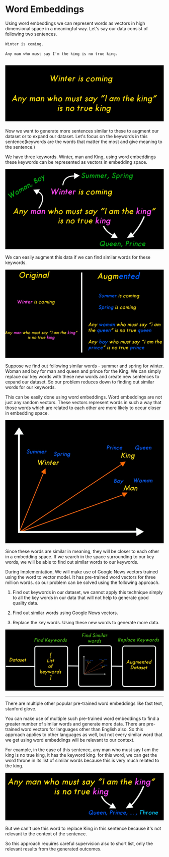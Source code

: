 # Word Embeddings

Using word embeddings we can represent words as vectors in high dimensional space in a meaningful way. Let's say our data consist of following two sentences.

`Winter is coming.`

`Any man who must say I'm the king is no true king.`

![WE1](https://github.com/aryashah2k/NLP-Data-Augmentation/blob/main/Word%20Embeddings/assets/WE1.png)
------------------------------------------------
Now we want to generate more sentences similar to these to augment our dataset or to expand our dataset. Let's focus on the keywords in this sentence(keywords are the words that matter the most and give meaning to the sentence.)

We have three keywords. Winter, man and King, using word embeddings these keywords can be represented as vectors in embedding space. 

![WE2](https://github.com/aryashah2k/NLP-Data-Augmentation/blob/main/Word%20Embeddings/assets/WE2.png)

We can easily augment this data if we can find similar words for these keywords.

![WE3](https://github.com/aryashah2k/NLP-Data-Augmentation/blob/main/Word%20Embeddings/assets/WE3.png)

Suppose we find out following similar words - summer and spring for winter. Woman and boy for man and queen and prince for the King. We can simply replace our key words with these new words and create new sentences to expand our dataset. So our problem reduces down to finding out similar words for our keywords.

This can be easily done using word embeddings. Word embeddings are not just any random vectors. These vectors represent words in such a way that those words which are related to each other are more likely to occur closer in embedding space.

![WE4](https://github.com/aryashah2k/NLP-Data-Augmentation/blob/main/Word%20Embeddings/assets/WE4.png)

Since these words are similar in meaning, they will be closer to each other in a embedding space. If we search in the space surrounding to our key words, we will be able to find out similar words to our keywords.

During Implementation, We will make use of Google News vectors trained using the word to vector model. It has pre-trained word vectors for three million words. so our problem can be solved using the following approach.

1. Find out keywords in our dataset, we cannot apply this technique simply to all the key words in our data that will not help to generate good quality data.

2. Find out similar words using Google News vectors.

3. Replace the key words. Using these new words to generate more data.

![WE5](https://github.com/aryashah2k/NLP-Data-Augmentation/blob/main/Word%20Embeddings/assets/WE5.png)

-----------------------------------------------

There are multiple other popular pre-trained word embeddings like fast text, stanford glove.

You can make use of multiple such pre-trained word embeddings to find a greater number of similar words and generate more data. There are pre-trained word vectors for languages other than English also. So this approach applies to other languages as well, but not every similar word that we get using word embeddings will be relevant to our context.

For example, in the case of this sentence, any man who must say I am the king is no true king, it has the keyword king. for this word, we can get the word throne in its list of similar words because this is very much related to the king.

![WE6](https://github.com/aryashah2k/NLP-Data-Augmentation/blob/main/Word%20Embeddings/assets/WE6.png)

But we can't use this word to replace King in this sentence because it's not relevant to the context of the sentence.

So this approach requires careful supervision also to short list, only the relevant results from the generated outcomes.